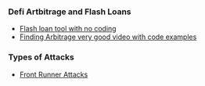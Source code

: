### Defi Artbitrage and Flash Loans

* [Flash loan tool with no coding](https://docs.aave.com/developers/guides/flash-loans)
* [Finding Arbitrage very good video with code examples](https://www.youtube.com/watch?v=Aw7yvGFtOvI)


### Types of Attacks

* [Front Runner Attacks](https://blog.1inch.io/how-1inch-protects-users-from-front-running-a51ec6e3c6d5)